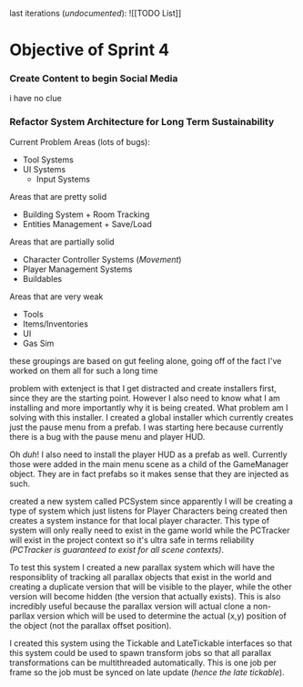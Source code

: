 last iterations (*undocumented*): 
![[TODO List]]
# Objective of Sprint 4

### Create Content to begin Social Media
i have no clue

### Refactor System Architecture for Long Term Sustainability

Current Problem Areas (lots of bugs): 
 - Tool Systems
 - UI Systems
	 - Input Systems

Areas that are pretty solid
- Building System + Room Tracking
- Entities Management + Save/Load

Areas that are partially solid 
- Character Controller Systems (*Movement*)
- Player Management Systems 
- Buildables

Areas that are very weak
- Tools
- Items/Inventories
- UI
- Gas Sim

these groupings are based on gut feeling alone, going off of the fact I've worked on them all for such a long time

problem with extenject is that I get distracted and create installers first, since they are the starting point.  However I also need to know what I am installing and more importantly why it is being created.  What problem am I solving with this installer.   I created a global installer which currently creates just the pause menu from a prefab.  I was starting here  because currently there is a bug with the pause menu and player HUD.  

Oh *duh*! I also need to install the player HUD as a prefab as well.  Currently those were added in the main menu scene as a child of the GameManager object.  They are in fact prefabs so it makes sense that they are injected as such.

created a new system called PCSystem since apparently I will be creating a type of system which just listens for Player Characters being created then creates a system instance for that local player character.  This type of system will only really need to exist in the game world while the PCTracker will exist in the project context so it's ultra safe in terms reliability *(PCTracker is guaranteed to exist for all scene contexts)*. 

To test this system I created a new parallax system which will have the responsiblity of tracking all parallax objects that exist in the world and creating a duplicate version that will be visible to the player, while the other version will become hidden (the version that actually exists).  This is also incredibly useful because the parallax version will actual clone a non-parllax version which will be used to determine the actual (x,y) position of the object (not the parallax offset position).

I created this system using the Tickable and LateTickable interfaces so that this system could be used to spawn transform jobs so that all parallax transformations can be multithreaded automatically. This is one job per frame so the job must be synced on late update (*hence the late tickable*).    

